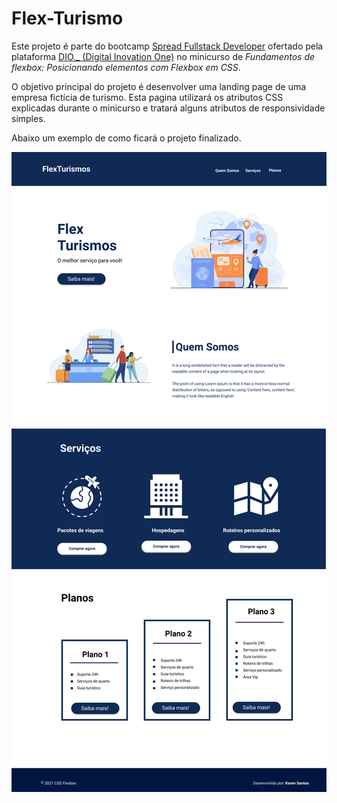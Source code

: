 # Flex-Turismo

Este projeto é parte do bootcamp [Spread Fullstack Developer](https://www.dio.me/bootcamp/spread-fullstack-developer) ofertado pela plataforma [DIO._ (Digital Inovation One)](https://www.dio.me/) no minicurso de *Fundamentos de flexbox: Posicionando elementos com Flexbox em CSS*.

O objetivo principal do projeto é desenvolver uma landing page de uma empresa fictícia de turismo. Esta pagina utilizará os atributos CSS explicadas durante o minicurso e tratará alguns atributos de responsividade simples.

Abaixo um exemplo de como ficará o projeto finalizado.

[![Imagem de exemplo do projeto final criada no figma](https://github.com/luucasorfer/Flex-Turismo/blob/main/FlexTurismos-figma.png)](https://www.figma.com/file/tpsLBEdpc2zYcxHkDboL8K/Flexbox---DIO)
